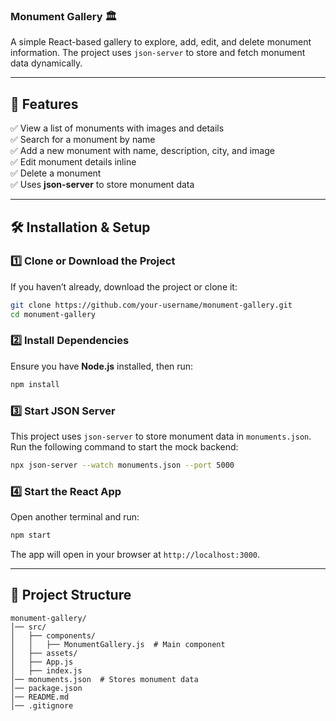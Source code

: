 ### **Monument Gallery 🏛️**  
A simple React-based gallery to explore, add, edit, and delete monument information. The project uses `json-server` to store and fetch monument data dynamically.

---

## **🚀 Features**  
✅ View a list of monuments with images and details  
✅ Search for a monument by name  
✅ Add a new monument with name, description, city, and image  
✅ Edit monument details inline  
✅ Delete a monument  
✅ Uses **json-server** to store monument data  

---

## **🛠️ Installation & Setup**  

### **1️⃣ Clone or Download the Project**  
If you haven’t already, download the project or clone it:  
```sh
git clone https://github.com/your-username/monument-gallery.git
cd monument-gallery
```

### **2️⃣ Install Dependencies**  
Ensure you have **Node.js** installed, then run:  
```sh
npm install
```

### **3️⃣ Start JSON Server**  
This project uses `json-server` to store monument data in `monuments.json`.  
Run the following command to start the mock backend:  
```sh
npx json-server --watch monuments.json --port 5000
```

### **4️⃣ Start the React App**  
Open another terminal and run:  
```sh
npm start
```
The app will open in your browser at `http://localhost:3000`.

---

## **📂 Project Structure**  
```
monument-gallery/
│── src/
│   ├── components/
│   │   ├── MonumentGallery.js  # Main component
│   ├── assets/
│   ├── App.js
│   ├── index.js
│── monuments.json  # Stores monument data
│── package.json
│── README.md
│── .gitignore
```
